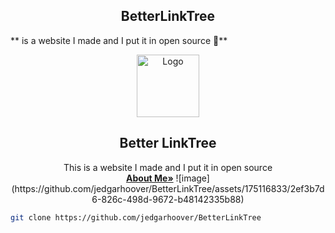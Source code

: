 <h2 align="center">BetterLinkTree</h2>
** is a website I made and I put it in open source 🗿**
<a name="readme-top"></a>

<p align="center">
  <a href="https://github.com/jedgarhoover/BetterLinkTree">
    <img src="![image](https://github.com/jedgarhoover/BetterLinkTree/assets/175116833/2ef3b7d6-826c-498d-9672-b48142335b88)" alt="Logo" width="100" height="100">
  </a>

  <h2 align="center">Better LinkTree</h2>
  <p align="center">
    This is a website I made and I put it in open source 
    <br />
    <a href="https://github.com/jedgarhoover/jedgarhoover/blob/main/README.md"><strong>About Me»</strong></a>
    ![image](https://github.com/jedgarhoover/BetterLinkTree/assets/175116833/2ef3b7d6-826c-498d-9672-b48142335b88)
  </p>
</p>

  ```bash
  git clone https://github.com/jedgarhoover/BetterLinkTree 
```
